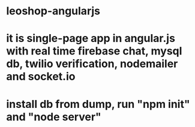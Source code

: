 # leoshop-angularjs
# it is single-page app in angular.js with real time firebase chat, mysql db, twilio verification, nodemailer and socket.io
# install db from dump, run "npm init" and "node server"
